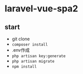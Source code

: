 # laravel-vue-spa2
## start
* git clone
* `composer install`
* .env作成
* `php artisan key:generate`
* `php artisan migrate`
* `npm install`
